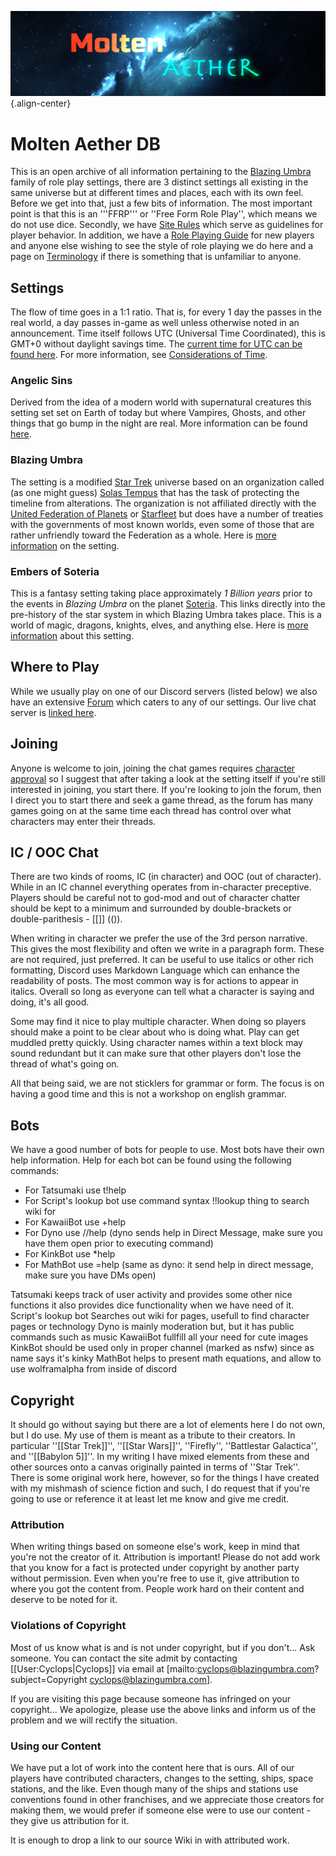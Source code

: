<!-- TITLE: Home -->
<!-- SUBTITLE: Central page for the Molten Aether DB -->
![Forum Logo Large](/uploads/logos/forum-logo-large.png "Forum Logo Large"){.align-center}
# Molten Aether DB
This is an open archive of all information pertaining to the [Blazing Umbra](blazing-umbra) family of role play settings, there are 3 distinct settings all existing in the same universe but at different times and places, each with its own feel.  Before we get into that, just a few bits of information.  The most important point is that this is an '''FFRP''' or ''Free Form Role Play'', which means we do not use dice.  Secondly, we have [Site Rules](rules) which serve as guidelines for player behavior.  In addition, we have a [Role Playing Guide](rp-guide) for new players and anyone else wishing to see the style of role playing we do here and a page on [Terminology](terms) if there is something that is unfamiliar to anyone.

## Settings
The flow of time goes in a 1:1 ratio.  That is, for every 1 day the passes in the real world, a day passes in-game as well unless otherwise noted in an announcement.  Time itself follows UTC (Universal Time Coordinated), this is GMT+0 without daylight savings time.  The [current time for UTC can be found here](https://www.timeanddate.com/worldclock/timezone/utc).  For more information, see [Considerations of Time](considerations-of-time).

### Angelic Sins
Derived from the idea of a modern world with supernatural creatures this setting set set on Earth of today but where Vampires, Ghosts, and other things that go bump in the night are real.  More information can be found [here](angelic-sins).

### Blazing Umbra
The setting is a modified [Star Trek](star-trek) universe based on an organization called (as one might guess) [Solas Tempus](solas-tempus) that has the task of protecting the timeline from alterations.  The organization is not affiliated directly with the [United Federation of Planets](ufp) or [Starfleet](starfleet) but does have a number of treaties with the governments of most known worlds, even some of those that are rather unfriendly toward the Federation as a whole.  Here is [more information](blazing-umbra) on the setting.

### Embers of Soteria
This is a fantasy setting taking place approximately _1 Billion years_ prior to the events in _Blazing Umbra_ on the planet [Soteria](soteria).  This links directly into the pre-history of the star system in which Blazing Umbra takes place.  This is a world of magic, dragons, knights, elves, and anything else.  Here is [more information](embers-of-soteria) about this setting.

## Where to Play
While we usually play on one of our Discord servers (listed below) we also have an extensive [Forum](https://forum.moltenaether.com) which caters to any of our settings.  Our live chat server is [linked here](https://discordapp.com/invite/7KU4KpD).

## Joining
Anyone is welcome to join, joining the chat games requires [character approval](character-approval) so I suggest that after taking a look at the setting itself if you're still interested in joining, you start there.  If you're looking to join the forum, then I direct you to start there and seek a game thread, as the forum has many games going on at the same time each thread has control over what characters may enter their threads.

## IC / OOC Chat
There are two kinds of rooms, IC (in character) and OOC (out of character). While in an IC channel everything operates from in-character preceptive. Players should be careful not to god-mod and out of character chatter should be kept to a minimum and surrounded by double-brackets or double-parithesis - [[]] (()).

When writing in character we prefer the use of the 3rd person narrative. This gives the most flexibility and often we write in a paragraph form. These are not required, just preferred. It can be useful to use italics or other rich formatting, Discord uses Markdown Language which can enhance the readability of posts. The most common way is for actions to appear in italics. Overall so long as everyone can tell what a character is saying and doing, it's all good.

Some may find it nice to play multiple character.  When doing so players should make a point to be clear about who is doing what.  Play can get muddled pretty quickly. Using character names within a text block may sound redundant but it can make sure that other players don't lose the thread of what's going on.

All that being said, we are not sticklers for grammar or form.  The focus is on having a good time and this is not a workshop on english grammar.

## Bots
We have a good number of bots for people to use. Most bots have their own help information.  Help for each bot can be found using the following commands:
* For Tatsumaki use t!help
* For Script's lookup bot use command syntax !!lookup thing to search wiki for
* For KawaiiBot use +help
* For Dyno use //help (dyno sends help in Direct Message, make sure you have them open prior to executing command)
* For KinkBot use *help
* For MathBot use =help (same as dyno: it send help in direct message, make sure you have DMs open)

Tatsumaki keeps track of user activity and provides some other nice functions it also provides dice functionality when we have need of it.
Script's lookup bot Searches out wiki for pages, usefull to find character pages or technology
Dyno is mainly moderation but, but it has public commands such as music
KawaiiBot fullfill all your need for cute images
KinkBot should be used only in proper channel (marked as nsfw) since as name says it's kinky
MathBot helps to present math equations, and allow to use wolframalpha from inside of discord

## Copyright
It should go without saying but there are a lot of elements here I do not own, but I do use.  My use of them is meant as a tribute to their creators.  In particular ''[[Star Trek]]'', ''[[Star Wars]]'', ''Firefly'', ''Battlestar Galactica'', and ''[[Babylon 5]]''.  In my writing I have mixed elements from these and other sources onto a canvas originally painted in terms of ''Star Trek''.  There is some original work here, however, so for the things I have created with my mishmash of science fiction and such, I do request that if you're going to use or reference it at least let me know and give me credit.

### Attribution
When writing things based on someone else's work, keep in mind that you're not the creator of it.  Attribution is important!  Please do not add work that you know for a fact is protected under copyright by another party without permission.  Even when you're free to use it, give attribution to where you got the content from.  People work hard on their content and deserve to be noted for it.

### Violations of Copyright
Most of us know what is and is not under copyright, but if you don't...  Ask someone.  You can contact the site admit by contacting [[User:Cyclops|Cyclops]] via email at [mailto:cyclops@blazingumbra.com?subject=Copyright cyclops@blazingumbra.com].

If you are visiting this page because someone has infringed on your copyright...  We apologize, please use the above links and inform us of the problem and we will rectify the situation.

### Using our Content
We have put a lot of work into the content here that is ours.  All of our players have contributed characters, changes to the setting, ships, space stations, and the like.  Even though many of the ships and stations use conventions found in other franchises, and we appreciate those creators for making them, we would prefer if someone else were to use our content - they give us attribution for it.

It is enough to drop a link to our source Wiki in with attributed work.